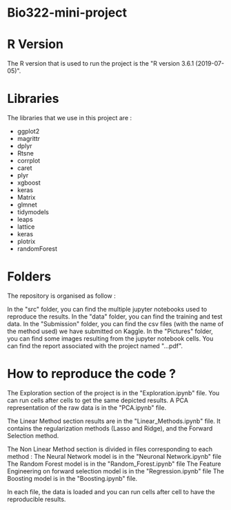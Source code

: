 # Bio322-mini-project

# R Version
The R version that is used to run the project is the "R version 3.6.1 (2019-07-05)". 

# Libraries
The libraries that we use in this project are : 
- ggplot2
- magrittr
- dplyr
- Rtsne
- corrplot
- caret 
- plyr 
- xgboost
- keras 
- Matrix
- glmnet
- tidymodels
- leaps 
- lattice
- keras
- plotrix
- randomForest

# Folders
The repository is organised as follow : 

In the "src" folder, you can find the multiple jupyter notebooks used to reproduce the results. 
In the "data" folder, you can find the training and test data. 
In the "Submission" folder, you can find the csv files (with the name of the method used) we have submitted on Kaggle. 
In the "Pictures" folder, you can find some images resulting from the jupyter notebook cells. 
You can find the report associated with the project named "...pdf". 

# How to reproduce the code ?

The Exploration section of the project is in the "Exploration.ipynb" file.
You can run cells after cells to get the same depicted results. 
A PCA representation of the raw data is in the "PCA.ipynb" file. 

The Linear Method section results are in the "Linear_Methods.ipynb" file. It contains the regularization methods (Lasso and Ridge), and the Forward Selection method. 

The Non Linear Method section is divided in files corresponding to each method : 
The Neural Network model is in the "Neuronal Network.ipynb" file 
The Random Forest model is in the "Random_Forest.ipynb" file 
The Feature Engineering on forward selection model is in the "Regression.ipynb" file
The Boosting model is in the "Boosting.ipynb" file. 

In each file, the data is loaded and you can run cells after cell to have the reproducible results. 

